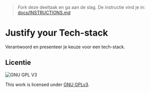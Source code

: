 > _Fork_ deze deeltaak en ga aan de slag. De instructie vind je in: [docs/INSTRUCTIONS.md](docs/INSTRUCTIONS.md)

# Justify your Tech-stack

Verantwoord en presenteer je keuze voor een tech-stack.




## Licentie

![GNU GPL V3](https://www.gnu.org/graphics/gplv3-127x51.png)

This work is licensed under [GNU GPLv3](./LICENSE).
